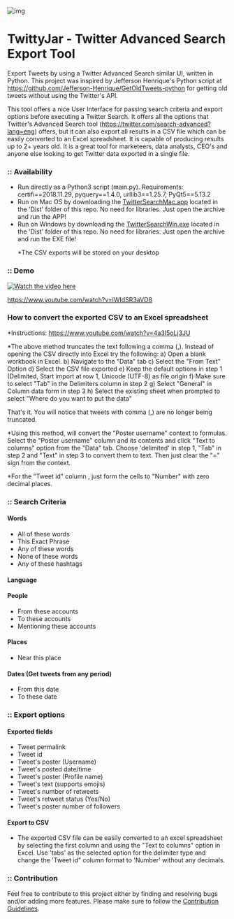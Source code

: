 ![img](https://i.imgur.com/fApFGmM.png)

# TwittyJar - Twitter Advanced Search Export Tool

Export Tweets by using a Twitter Advanced Search similar UI, written in Python. This project was inspired by Jefferson Henrique's Python script at https://github.com/Jefferson-Henrique/GetOldTweets-python for getting old tweets without using the Twitter's API.

This tool offers a nice User Interface for passing search criteria and export options before executing a Twitter Search. It offers all the options that Twitter's Advanced Search tool (https://twitter.com/search-advanced?lang=eng) offers, but it can also export all results in a CSV file which can be easily converted to an Excel spreadsheet. It is capable of producing results up to 2+ years old. It is a great tool for marketeers, data analysts, CEO's and anyone else looking to get Twitter data exported in a single file.

<h3>:: Availability</h3>
<ul>
  <li>Run directly as a Python3 script (main.py). Requirements: certifi==2018.11.29, pyquery==1.4.0, urllib3==1.25.7, PyQt5==5.13.2</li>
   <li>Run on Mac OS by downloading the <a href="https://github.com/yiannakasgeorge/pythonGUI-twitter-advanced-search/raw/master/dist/twitterSearchMac.app.zip">TwitterSearchMac.app</a> located in the 'Dist' folder of this repo. No need for libraries. Just open the archive and run the APP!</li>
   <li>Run on Windows by downloading the <a href="https://github.com/yiannakasgeorge/pythonGUI-twitter-advanced-search/raw/master/dist/twitterSearchWin.exe.zip">TwitterSearchWin.exe</a> located in the 'Dist' folder of this repo. No need for libraries. Just open the archive and run the EXE file!</li>
  <p>*The CSV exports will be stored on your desktop</p>
</ul>

<h3>:: Demo</h3>

[![Watch the video here](https://j.gifs.com/mOk3PO.gif)](https://www.youtube.com/watch?v=lWIdSR3aVD8)

<a href="https://www.youtube.com/watch?v=lWIdSR3aVD8">https://www.youtube.com/watch?v=lWIdSR3aVD8</a>

<h3>How to convert the exported CSV to an Excel spreadsheet</h3>

*Instructions: https://www.youtube.com/watch?v=4a3I5oLj3JU 

*The above method truncates the text following a comma (,).
Instead of opening the CSV directly into Excel try the following:
a) Open a blank workbook in Excel.
b) Navigate to the "Data" tab
c) Select the "From Text" Option
d) Select the CSV file exported
e) Keep the default options in step 1 (Delimited, Start import at row 1, Unicode (UTF-8) as file origin
f) Make sure to select "Tab" in the Delimiters column in step 2
g) Select "General" in Column data form in step 3
h) Select the existing sheet when prompted to select "Where do you want to put the data"

That's it. You will notice that tweets with comma (,) are no longer being truncated.

*Using this method, will convert the "Poster username" context to formulas. Select the "Poster username" column and its contents and click "Text to columns" option from the "Data" tab. Choose 'delimited' in step 1, "Tab" in step 2 and "Text" in step 3 to convert them to text. Then just clear the "=" sign from the context.

*For the "Tweet id" column , just form the cells to "Number" with zero decimal places.

<h3>:: Search Criteria</h3>

<h4>Words</h4>
<ul>
  <li>All of these words</li>
   <li>This Exact Phrase</li>
   <li>Any of these words</li>
   <li>None of these words</li>
   <li>Any of these hashtags</li>
</ul>
  
<h4>Language</h4>
  
<h4>People</h4>
<ul>
  <li>From these accounts</li>
   <li>To these accounts</li>
   <li>Mentioning these accounts</li>
</ul>
  

<h4>Places</h4>
<ul>
  <li>Near this place</li>
</ul>
  

<h4>Dates (Get tweets from any period)</h4>
<ul>
  <li>From this date</li>
   <li>To these date</li>
</ul>

<h3>:: Export options</h3>

<h4>Exported fields</h4>
<ul>
  <li>Tweet permalink</li>
   <li>Tweet id</li>
   <li>Tweet's poster (Username)</li>
   <li>Tweet's posted date/time</li>
   <li>Tweet's poster (Profile name)</li>
    <li>Tweet's text (supports emojis)</li>
   <li>Tweet's number of retweets</li>
   <li>Tweet's retweet status (Yes/No)</li>
   <li>Tweet's poster number of followers</li>
</ul>

<h4>Export to CSV</h4>
<ul>
  <li>The exported CSV file can be easily converted to an excel spreadsheet by selecting the first column and using the "Text to columns" option in Excel. Use 'tabs' as the selected option for the delimiter type and change the 'Tweet id" column format to 'Number' without any decimals.</li>
</ul>


<h3>:: Contribution</h3>
<p>Feel free to contribute to this project either by finding and resolving bugs and/or adding more features. Please make sure to follow the <a href="https://github.com/yiannakasgeorge/pythonGUI-twitter-advanced-search/blob/master/CONTRIBUTING.md">Contribution Guidelines</a>.</p>
